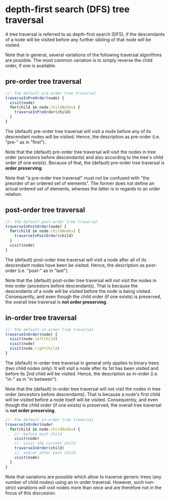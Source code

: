 
<!-- ======================================================================= -->
# depth-first search (DFS) tree traversal

A tree traversal is referred to as depth-first search (DFS), if the descendants
of a node will be visited before any further sibiling of that node will be
visited.

Note that in general, several variations of the following traversal algorithms
are possible. The most common variation is to simply reverse the child order,
if one is available.

<!-- ======================================================================= -->
## pre-order tree traversal

```js
//- the default pre-order tree traversal
traverseInPreOrder(node) {
  visit(node)
  for(child in node.childNodes) {
    traverseInPreOrder(child)
  }
}
```

The (default) pre-order tree traversal will visit a node before any of its
descendant nodes will be visited. Hence, the description as pre-order (i.e.
"pre-" as in "first").

Note that the (default) pre-order tree traversal will visit the nodes in tree
order (ancestors before descendants) and also according to the tree's child
order (if one exists). Because of that, the (default) pre-order tree traversal
is **order preserving**.

Note that "a pre-order tree traversal" must not be confused with "the preorder
of an ordered set of elements". The former does not define an actual ordered
set of elements, whereas the latter is in regards to an order relation.

<!-- ======================================================================= -->
## post-order tree traversal

```js
//- the default post-order tree traversal
traverseInPostOrder(node) {
  for(child in node.childNodes) {
    traverseInPostOrder(child)
  }
  visit(node)
}
```

The (default) post-order tree traversal will visit a node after all of its
descendant nodes have been be visited. Hence, the description as post-order
(i.e. "post-" as in "last").

Note that the (default) post-order tree traversal will *not* visit the nodes
in tree order (ancestors before descendants). That is because the descendants
of a node will be visited before the node is being visited. Consequently, and
even though the child order (if one exists) is preserved, the overall tree
traversal is **not order preserving**.

<!-- ======================================================================= -->
## in-order tree traversal

```js
//- the default in-order tree traversal
traverseInOrder(node) {
  visit(node.leftChild)
  visit(node)
  visit(node.rightChild)
}
```

The (default) in-order tree traversal in general only applies to binary trees
(two child nodes only). It will visit a node after its 1st has been visited
and before its 2nd child will be visited. Hence, the description as in-order
(i.e. "in-" as in "in between").

Note that the (default) in-order tree traversal will not visit the nodes in
tree order (ancestors before descendants). That is because a node's first child
will be visited before a node itself will be visited. Consequently, and even
though the child order (if one exists) is preserved, the overall tree traversal
is **not order preserving**.

```js
//- the default in-order tree traversal
traverseInOrder(node)
  for(child in node.childNodes) {
    //- before each child
    visit(node)
    //- visit the current child
    traverseInOrder(child)
    //- and/or after each child
    visit(node)
  }
}
```

Note that variations are possible which allow to traverse generic trees (any
number of child nodes) using an in-order traversal. However, such non-strict
variations will visit nodes more than once and are therefore not in the focus
of this discussion.

